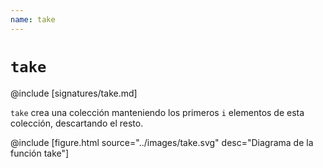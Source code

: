 ```yaml
---
name: take
---
```


# `take`

@include [signatures/take.md]

`take` crea una colección manteniendo los primeros `i` elementos de esta colección, descartando el resto.

@include [figure.html source="../images/take.svg" desc="Diagrama de la función take"]

